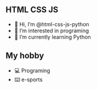 ## HTML CSS JS

- 👋 Hi, I’m @html-css-js-python
- 👀 I’m interested in programing
- 🌱 I’m currently learning Python

## My hobby
- 💻 Programing
- ⌨️ e-sports
